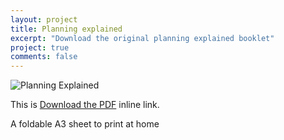 ```yaml
---
layout: project
title: Planning explained
excerpt: "Download the original planning explained booklet"
project: true
comments: false
---
```


![Planning Explained](https://github.com/ConcreteAction/concreteaction.github.io/blob/master/assets/img/PlanningExplained_Excerpt.jpg)



This is [Download the PDF](https://concreteaction.github.io/blob/master/assets/img/PlanningExplained.pdf "Planning Explained") inline link.

A foldable A3 sheet to print at home
